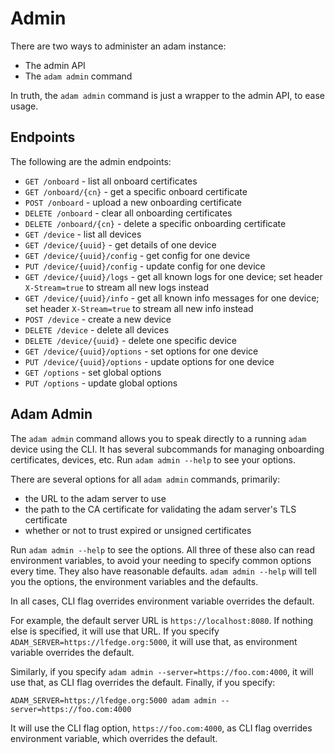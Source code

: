 # Admin

There are two ways to administer an adam instance:

* The admin API
* The `adam admin` command

In truth, the `adam admin` command is just a wrapper to the admin API, to ease usage.

## Endpoints

The following are the admin endpoints:

* `GET /onboard` - list all onboard certificates
* `GET /onboard/{cn}` - get a specific onboard certificate
* `POST /onboard` - upload a new onboarding certificate
* `DELETE /onboard` - clear all onboarding certificates
* `DELETE /onboard/{cn}` - delete a specific onboarding certificate
* `GET /device` - list all devices
* `GET /device/{uuid}` - get details of one device
* `GET /device/{uuid}/config` - get config for one device
* `PUT /device/{uuid}/config` - update config for one device
* `GET /device/{uuid}/logs` - get all known logs for one device; set header `X-Stream=true` to stream all new logs instead
* `GET /device/{uuid}/info` - get all known info messages for one device; set header `X-Stream=true` to stream all new info instead
* `POST /device` - create a new device
* `DELETE /device` - delete all devices
* `DELETE /device/{uuid}` - delete one specific device
* `GET /device/{uuid}/options` - set options for one device
* `PUT /device/{uuid}/options` - update options for one device
* `GET /options` - set global options
* `PUT /options` - update global options

## Adam Admin

The `adam admin` command allows you to speak directly to a running `adam` device using the CLI.
It has several subcommands for managing onboarding certificates, devices, etc. Run `adam admin --help`
to see your options.

There are several options for all `adam admin` commands, primarily:

* the URL to the adam server to use
* the path to the CA certificate for validating the adam server's TLS certificate
* whether or not to trust expired or unsigned certificates

Run `adam admin --help` to see the options. All three of these also can read environment variables,
to avoid your needing to specify common options every time. They also have reasonable defaults.
`adam admin --help` will tell you the options, the environment variables and the defaults.

In all cases, CLI flag overrides environment variable overrides the default.

For example, the default server URL is `https://localhost:8080`. If nothing else is specified,
it will use that URL. If you specify `ADAM_SERVER=https://lfedge.org:5000`, it will use that,
as environment variable overrides the default.

Similarly, if you specify `adam admin --server=https://foo.com:4000`, it will use that,
as CLI flag overrides the default. Finally, if you specify:

```console
ADAM_SERVER=https://lfedge.org:5000 adam admin --server=https://foo.com:4000
```

It will use the CLI flag option, `https://foo.com:4000`, as CLI flag overrides environment
variable, which overrides the default.
